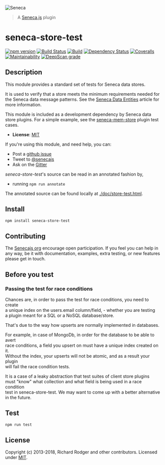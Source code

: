 ![Seneca](http://senecajs.org/files/assets/seneca-logo.png?1)

> A [Seneca.js][] plugin

# seneca-store-test
[![npm version][npm-badge]][npm-url]
[![Build Status][travis-badge]][travis-url]
[![Build](https://github.com/senecajs/seneca-store-test/workflows/build/badge.svg)](https://github.com/senecajs/seneca-store-test/actions?query=workflow%3Abuild)
[![Dependency Status][david-badge]][david-url]
[![Coveralls][BadgeCoveralls]][Coveralls]
[![Maintainability](https://api.codeclimate.com/v1/badges/27eadf997922c38f4618/maintainability)](https://codeclimate.com/github/senecajs/seneca-store-test/maintainability)
[![DeepScan grade](https://deepscan.io/api/teams/5016/projects/17224/branches/388397/badge/grade.svg)](https://deepscan.io/dashboard#view=project&tid=5016&pid=17224&bid=388397)




## Description

This module provides a standard set of tests for Seneca data stores.

It is used to verify that a store meets the minimum requirements needed for the Seneca data message patterns.
See the [Seneca Data Entities](http://senecajs.org/tutorials/understanding-data-entities.html) article for more information.

This module is included as a development dependency by Seneca data store plugins.
For a simple example, see the [seneca-mem-store](https://github.com/senecajs/seneca-mem-store/blob/master/test/mem.test.js) plugin test cases.

- __License__: [MIT][]

If you're using this module, and need help, you can:

- Post a [github issue](https://github.com/senecajs/seneca-store-test/issues)
- Tweet to [@senecajs](http://twitter.com/senecajs)
- Ask on the [Gitter][gitter-url]

*seneca-store-test*'s source can be read in an annotated fashion by,
- running `npm run annotate`

The annotated source can be found locally at [./doc/store-test.html](./doc/store-test.html).

## Install

```sh
npm install seneca-store-test
```

## Contributing
The [Senecajs org][] encourage open participation. If you feel you can help in any way, be it with
documentation, examples, extra testing, or new features please get in touch.

## Before you test

### Passing the test for race conditions
Chances are, in order to pass the test for race conditions, you need to create  
a unique index on the users.email column/field, - whether you are testing  
a plugin meant for a SQL or a NoSQL database/store.  

That's due to the way how upserts are normally implemented in databases.  

For example, in case of MongoDb, in order for the database to be able to avert  
race conditions, a field you upsert on must have a unique index created on it.  
Without the index, your upserts will not be atomic, and as a result your plugin  
will fail the race condition tests.  

It is a case of a leaky abstraction that test suites of client store plugins  
must "know" what collection and what field is being used in a race condition  
test in seneca-store-test. We may want to come up with a better alternative  
in the future.  

## Test

```sh
npm run test
```

## License

Copyright (c) 2013-2018, Richard Rodger and other contributors.
Licensed under [MIT][].

[npm-badge]: https://img.shields.io/npm/v/seneca-store-test.svg
[npm-url]: https://npmjs.com/package/seneca-store-test
[travis-badge]: https://travis-ci.org/senecajs/seneca-store-test.svg?branch=master
[travis-url]: https://travis-ci.org/senecajs/seneca-store-test
[david-badge]: https://david-dm.org/senecajs/seneca-store-test.svg
[david-url]: https://david-dm.org/senecajs/seneca-store-test
[gitter-badge]: https://badges.gitter.im/Join%20Chat.svg
[gitter-url]: https://gitter.im/senecajs/seneca
[standard-badge]: https://raw.githubusercontent.com/feross/standard/master/badge.png
[standard-style]: https://github.com/feross/standard
[MIT]: ./LICENSE
[seneca-github]: https://github.com/senecajs/seneca
[Senecajs org]: https://github.com/senecajs/
[Seneca.js]: https://www.npmjs.com/package/seneca
[Coveralls]: https://coveralls.io/github/senecajs/seneca-store-test?branch=master
[BadgeCoveralls]: https://coveralls.io/repos/github/senecajs/seneca-store-test/badge.svg?branch=master
